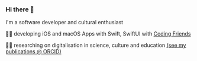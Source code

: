 ### Hi there 👋

I'm a software developer and cultural enthusiast 

👩‍💻 developing iOS and macOS Apps with Swift, SwiftUI with [Coding Friends](https://www.coding-friends.com/)

👩‍🎓 researching on digitalisation in science, culture and education [(see my publications @ ORCID)](https://orcid.org/my-orcid?orcid=0000-0002-0627-8199)

